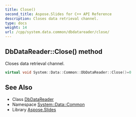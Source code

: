 ```yaml
---
title: Close()
second_title: Aspose.Slides for C++ API Reference
description: Closes data retrieval channel.
type: docs
weight: 14
url: /cpp/system.data.common/dbdatareader/close/
---
```

## DbDataReader::Close() method


Closes data retrieval channel.

```cpp
virtual void System::Data::Common::DbDataReader::Close()=0
```

## See Also

* Class [DbDataReader](./)
* Namespace [System::Data::Common](../)
* Library [Aspose.Slides](../../)